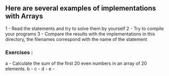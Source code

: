 ## Here are several examples of implementations with Arrays
1 - Read the statements and try to solve them by yourself
2 - Try to compile your programs 
3 - Compare the results with the implementations in this directory, the filenames correspond with the name of the statement
### Exercises :
a - Calculate the sum of the first 20 even numbers in an array of 20 elements.
b - 
c - 
d - 
e - 